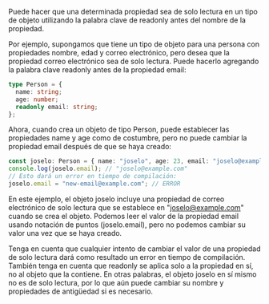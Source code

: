 Puede hacer que una determinada propiedad sea de solo lectura en un tipo de objeto utilizando la palabra clave de readonly antes del nombre de la
propiedad.

Por ejemplo, supongamos que tiene un tipo de objeto para una persona con propiedades nombre, edad y correo electrónico, pero desea que la propiedad correo electrónico sea de solo lectura. Puede hacerlo agregando la palabra clave readonly antes de la propiedad email:

```ts
type Person = {
  name: string;
  age: number;
  readonly email: string;
};
```

Ahora, cuando crea un objeto de tipo Person, puede establecer las propiedades name y age como de costumbre, pero no puede cambiar la propiedad
email después de que se haya creado:

```ts
const joselo: Person = { name: "joselo", age: 23, email: "joselo@example.com" };
console.log(joselo.email); // "joselo@example.com"
// Esto dará un error en tiempo de compilación:
joselo.email = "new-email@example.com"; // ERROR
```

En este ejemplo, el objeto joselo incluye una propiedad de correo electrónico de solo lectura que se establece en "joselo@example.com" cuando se
crea el objeto. Podemos leer el valor de la propiedad email usando notación de puntos (joselo.email), pero no podemos cambiar su valor una vez que
se haya creado.

Tenga en cuenta que cualquier intento de cambiar el valor de una propiedad de solo lectura dará como resultado un error en tiempo de compilación.
También tenga en cuenta que readonly se aplica solo a la propiedad en sí, no al objeto que la contiene. En otras palabras, el objeto joselo en sí
mismo no es de solo lectura, por lo que aún puede cambiar su nombre y propiedades de antigüedad si es necesario.
